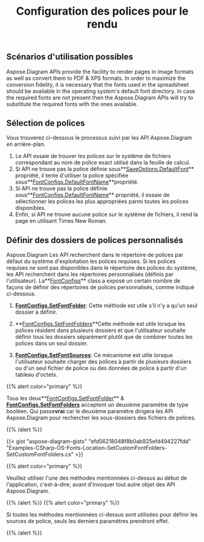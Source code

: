 ﻿---
title: Configuration des polices pour le rendu
type: docs
weight: 10
url: /fr/net/configuring-fonts-for-rendering/
---
## **Scénarios d'utilisation possibles**

Aspose.Diagram APIs provide the facility to render pages in image formats as well as convert them to PDF & XPS formats. In order to maximize the conversion fidelity, it is necessary that the fonts used in the spreadsheet should be available in the operating system's default font directory. In case the required fonts are not present then the Aspose.Diagram APIs will try to substitute the required fonts with the ones available.

## **Sélection de polices**

Vous trouverez ci-dessous le processus suivi par les API Aspose.Diagram en arrière-plan.

1. Le API essaie de trouver les polices sur le système de fichiers correspondant au nom de police exact utilisé dans la feuille de calcul.
1.  Si API ne trouve pas la police définie sous**[SaveOptions.DefaultFont](https://reference.aspose.com/diagram/net/aspose.diagram.saving/saveoptions/defaultfont/)** propriété, il tente d'utiliser la police spécifiée sous**[FontConfigs.DefaultFontName](https://reference.aspose.com/diagram/net/aspose.diagram/fontconfigs/defaultfontname/)**propriété.
1.  Si API ne trouve pas la police définie sous**[FontConfigs.DefaultFontName](https://reference.aspose.com/diagram/net/aspose.diagram/fontconfigs/defaultfontname/)** propriété, il essaie de sélectionner les polices les plus appropriées parmi toutes les polices disponibles.
1. Enfin, si API ne trouve aucune police sur le système de fichiers, il rend la page en utilisant Times New Roman.

## **Définir des dossiers de polices personnalisés**

 Aspose.Diagram Les API recherchent dans le répertoire de polices par défaut du système d'exploitation les polices requises. Si les polices requises ne sont pas disponibles dans le répertoire des polices du système, les API recherchent dans les répertoires personnalisés (définis par l'utilisateur). La**[FontConfigs](https://reference.aspose.com/diagram/net/aspose.diagram/fontconfigs/)** class a exposé un certain nombre de façons de définir des répertoires de polices personnalisés, comme indiqué ci-dessous.

1. **[FontConfigs.SetFontFolder](https://reference.aspose.com/diagram/net/aspose.diagram/fontconfigs/setfontfolder/)**: Cette méthode est utile s'il n'y a qu'un seul dossier à définir.

1. **[FontConfigs.SetFontFolders](https://reference.aspose.com/diagram/net/aspose.diagram/fontconfigs/setfontfolders/)**Cette méthode est utile lorsque les polices résident dans plusieurs dossiers et que l'utilisateur souhaite définir tous les dossiers séparément plutôt que de combiner toutes les polices dans un seul dossier.
1. **[FontConfigs.SetFontSources](https://reference.aspose.com/diagram/net/aspose.diagram/fontconfigs/setfontsources/)**: Ce mécanisme est utile lorsque l'utilisateur souhaite charger des polices à partir de plusieurs dossiers ou d'un seul fichier de police ou des données de police à partir d'un tableau d'octets.

{{% alert color="primary" %}}

 Tous les deux**[FontConfigs.SetFontFolder](https://reference.aspose.com/diagram/net/aspose.diagram/fontconfigs/setfontfolder/)** & **[FontConfigs.SetFontFolders](https://reference.aspose.com/diagram/net/aspose.diagram/fontconfigs/setfontfolders/)** acceptent un deuxième paramètre de type booléen. Qui passe**vrai** car le deuxième paramètre dirigera les API Aspose.Diagram pour rechercher les sous-dossiers des fichiers de polices.

{{% /alert %}}

{{< gist "aspose-diagram-gists" "efd56218048f8b0ab925efd494227fdd" "Examples-CSharp-OS-Fonts-Location-SetCustomFontFolders-SetCustomFontFolders.cs" >}}

{{% alert color="primary" %}}

Veuillez utiliser l'une des méthodes mentionnées ci-dessus au début de l'application, c'est-à-dire; avant d'invoquer tout autre objet des API Aspose.Diagram.

{{% /alert %}} {{% alert color="primary" %}}

Si toutes les méthodes mentionnées ci-dessus sont utilisées pour définir les sources de police, seuls les derniers paramètres prendront effet.

{{% /alert %}}

